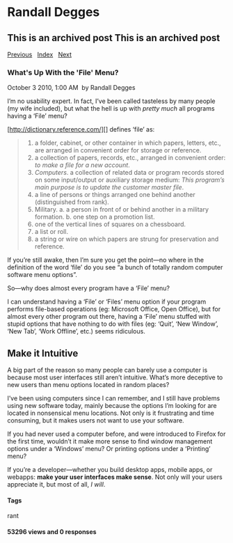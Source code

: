 # Randall Degges

## This is an archived post This is an archived post

[Previous][]   [Index][]   [Next][]

### What's Up With the 'File' Menu?

October 3 2010, 1:00 AM  by Randall Degges

I’m no usability expert. In fact, I’ve been called tasteless by many people (my
wife included), but what the hell is up with *pretty much* all programs having a
‘File’ menu?

[http://dictionary.reference.com/][] defines ‘file’ as:

> 1.  a folder, cabinet, or other container in which papers, letters, etc., are
>     arranged in convenient order for storage or reference.
> 2.  a collection of papers, records, etc., arranged in convenient order: *to
>     make a file for a new account*.
> 3.  *Computers*. a collection of related data or program records stored on
>     some input/output or auxiliary storage medium: *This program’s main
>     purpose is to update the customer master file*.
> 4.  a line of persons or things arranged one behind another (distinguished
>     from rank).
> 5.  Military. a. a person in front of or behind another in a military
>     formation. b. one step on a promotion list.
> 6.  one of the vertical lines of squares on a chessboard.
> 7.  a list or roll.
> 8.  a string or wire on which papers are strung for preservation and
>     reference.

If you’re still awake, then I’m sure you get the point—no where in the
definition of the word ‘file’ do you see “a bunch of totally random computer
software menu options”.

So—why does almost every program have a ‘File’ menu?

I can understand having a ‘File’ or ‘Files’ menu option if your program performs
file-based operations (eg: Microsoft Office, Open Office), but for almost every
other program out there, having a ‘File’ menu stuffed with stupid options that
have nothing to do with files (eg: ‘Quit’, ‘New Window’, ‘New Tab’, ‘Work
Offline’, etc.) seems ridiculous.

## Make it Intuitive

A big part of the reason so many people can barely use a computer is because
most user interfaces still aren’t intuitive. What’s more deceptive to new users
than menu options located in random places?

I’ve been using computers since I can remember, and I still have problems using
new software today, mainly because the options I’m looking for are located in
nonsensical menu locations. Not only is it frustrating and time consuming, but
it makes users not want to use your software.

If you had never used a computer before, and were introduced to Firefox for the
first time, wouldn’t it make more sense to find window management options under
a ‘Windows’ menu? Or printing options under a ‘Printing’ menu?

If you’re a developer—whether you build desktop apps, mobile apps, or webapps:
**make your user interfaces make sense**. Not only will your users appreciate
it, but most of all, *I will*.

#### Tags

rant

#### 53296 views and 0 responses

  [Previous]: ../../../posts/2010/10/non-profit-idea-neverending-charity.html
  [Index]: ../../../index-6.html
  [Next]: ../../../posts/2010/09/happiness-is-simplicity.html
  [http://dictionary.reference.com/]: http://dictionary.reference.com/
